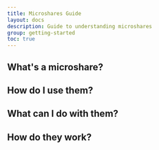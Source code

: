 ```yaml
---
title: Microshares Guide
layout: docs
description: Guide to understanding microshares
group: getting-started
toc: true
---
```


## What's a microshare? 

## How do I use them?

## What can I do with them?

## How do they work?
